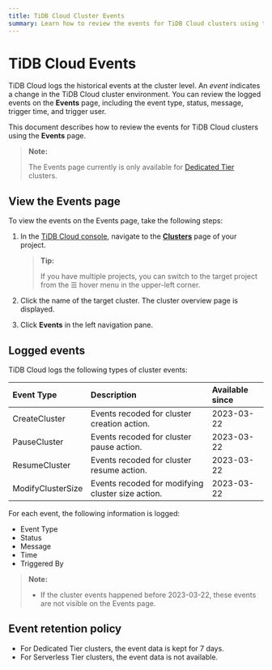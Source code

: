 ```yaml
---
title: TiDB Cloud Cluster Events
summary: Learn how to review the events for TiDB Cloud clusters using the Event page. 
---
```


# TiDB Cloud Events

TiDB Cloud logs the historical events at the cluster level. An *event* indicates a change in the TiDB Cloud cluster environment. You can review the logged events on the **Events** page, including the event type, status, message, trigger time, and trigger user.

This document describes how to review the events for TiDB Cloud clusters using the **Events** page. 

> **Note:**
>
> The Events page currently is only available for [Dedicated Tier](/tidb-cloud/select-cluster-tier.md#dedicated-tier) clusters.

## View the Events page

To view the events on the Events page, take the following steps:

1. In the [TiDB Cloud console](https://tidbcloud.com/), navigate to the [**Clusters**](https://tidbcloud.com/console/clusters) page of your project.

    > **Tip:**
    >
    > If you have multiple projects, you can switch to the target project from the ☰ hover menu in the upper-left corner.

2. Click the name of the target cluster. The cluster overview page is displayed.
3. Click **Events** in the left navigation pane.

## Logged events

TiDB Cloud logs the following types of cluster events:

| Event Type| Description |  Available since |
|:--- |:--- |:--- |
| CreateCluster |  Events recoded for cluster creation action.  |  2023-03-22   |
| PauseCluster |   Events recoded for cluster pause action. |  2023-03-22   |
| ResumeCluster |   Events recoded for cluster resume action. |  2023-03-22   |
| ModifyClusterSize |   Events recoded for modifying cluster size action. |  2023-03-22   |

For each event, the following information is logged:

- Event Type
- Status
- Message
- Time
- Triggered By

> **Note:**
>
> - If the cluster events happened before 2023-03-22, these events are not visible on the Events page. 

## Event retention policy

- For Dedicated Tier clusters, the event data is kept for 7 days.
- For Serverless Tier clusters, the event data is not available.
